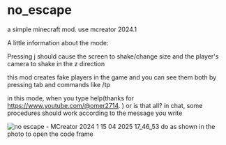 # no_escape
a simple minecraft mod.
use mcreator 2024.1


A little information about the mode:

Pressing j should cause the screen to shake/change size and the player's camera to shake in the z direction

this mod creates fake players in the game and you can see them both by pressing tab and commands like /tp

in this mode, when you type help(thanks for https://www.youtube.com/@omer2714. ) or is that all? in chat, some procedures should work according to the message you write



![no escape - MCreator 2024 1 15 04 2025 17_46_53](https://github.com/user-attachments/assets/35a08093-5ff3-4369-8f31-6e67a5fb25f0)  do as shown in the photo to open the code frame
